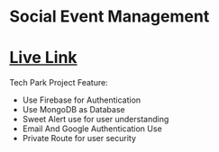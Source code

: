 # Social Event Management

# [Live Link]()


Tech Park Project Feature:

- Use Firebase for Authentication
- Use MongoDB as Database
- Sweet Alert use for user understanding
- Email And Google Authentication Use
- Private Route for user security

